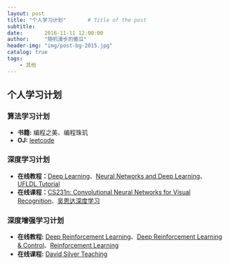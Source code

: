 ```yaml
---
layout: post
title: "个人学习计划"       # Title of the post
subtitle:
date:       2016-11-11 12:00:00
author:     "随机漫步的傻瓜"
header-img: "img/post-bg-2015.jpg"
catalog: true
tags:
    - 其他
---
```


## 个人学习计划

### 算法学习计划
- **书籍:** 编程之美、编程珠玑
- **OJ:** [leetcode](https://leetcode.com)

### 深度学习计划
- **在线教程：**[Deep Learning](https://book.douban.com/subject/26883982/)、[Neural Networks and Deep Learning](http://neuralnetworksanddeeplearning.com/)、[UFLDL Tutorial](http://ufldl.stanford.edu/wiki/index.php/UFLDL_Tutorial)
- **在线课程：**[CS231n: Convolutional Neural Networks for Visual Recognition](http://cs231n.stanford.edu/)、[吴恩达深度学习](https://mooc.study.163.com/smartSpec/detail/1001319001.htm)

### 深度增强学习计划
- **在线教程:** [Deep Reinforcement Learning](http://rll.berkeley.edu/deeprlcourse/)、[Deep Reinforcement Learning & Control](https://www.cmucoursefind.xyz/s17/10-703)、[Reinforcement Learning](https://book.douban.com/subject/2866455/)
- **在线课程:** [David Silver Teaching ](http://www0.cs.ucl.ac.uk/staff/D.Silver/web/Teaching.html)
